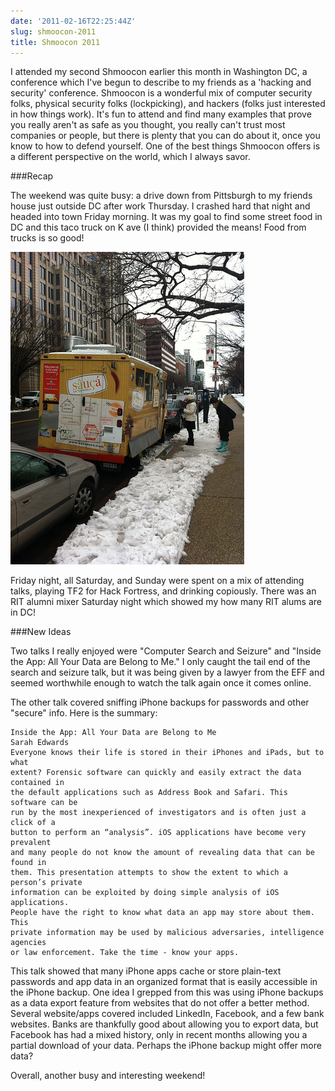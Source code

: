 ```yaml
---
date: '2011-02-16T22:25:44Z'
slug: shmoocon-2011
title: Shmoocon 2011
---
```


I attended my second Shmoocon earlier this month in Washington DC, a conference
which I've begun to describe to my friends as a 'hacking and security'
conference.  Shmoocon is a wonderful mix of computer security folks, physical
security folks (lockpicking), and hackers (folks just interested in how things
work). It's fun to attend and find many examples that prove you really aren't
as safe as you thought, you really can't trust most companies or people, but
there is plenty that you can do about it, once you know to how to defend
yourself. One of the best things Shmoocon offers is a different perspective on
the world, which I always savor.

###Recap

The weekend was quite busy: a drive down from Pittsburgh to my friends house
just outside DC after work Thursday. I crashed hard that night and headed into
town Friday morning. It was my goal to find some street food in DC and this
taco truck on K ave (I think) provided the means! Food from trucks is so good!

![I love food from trucks][1]

Friday night, all Saturday, and Sunday were spent on a mix of attending talks,
playing TF2 for Hack Fortress, and drinking copiously. There was an RIT alumni
mixer Saturday night which showed my how many RIT alums are in DC!

###New Ideas

Two talks I really enjoyed were "Computer Search and Seizure" and "Inside the
App: All Your Data are Belong to Me." I only caught the tail end of the search
and seizure talk, but it was being given by a lawyer from the EFF and seemed
worthwhile enough to watch the talk again once it comes online.

The other talk covered sniffing iPhone backups for passwords and other "secure"
info. Here is the summary:

    Inside the App: All Your Data are Belong to Me
    Sarah Edwards
    Everyone knows their life is stored in their iPhones and iPads, but to what
    extent? Forensic software can quickly and easily extract the data contained in
    the default applications such as Address Book and Safari. This software can be
    run by the most inexperienced of investigators and is often just a click of a
    button to perform an “analysis”. iOS applications have become very prevalent
    and many people do not know the amount of revealing data that can be found in
    them. This presentation attempts to show the extent to which a person’s private
    information can be exploited by doing simple analysis of iOS applications.
    People have the right to know what data an app may store about them. This
    private information may be used by malicious adversaries, intelligence agencies
    or law enforcement. Take the time - know your apps.

This talk showed that many iPhone apps cache or store plain-text passwords and
app data in an organized format that is easily accessible in the iPhone backup.
One idea I grepped from this was using iPhone backups as a data export feature
from websites that do not offer a better method. Several website/apps covered
included LinkedIn, Facebook, and a few bank websites. Banks are thankfully good
about allowing you to export data, but Facebook has had a mixed history, only
in recent months allowing you a partial download of your data. Perhaps the
iPhone backup might offer more data?

Overall, another busy and interesting weekend!

[1]: /pic/shmoocon1.jpg "Awesome foodtruck"
